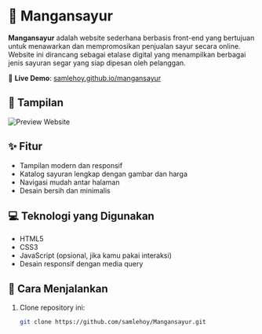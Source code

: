 # 🥦 Mangansayur

**Mangansayur** adalah website sederhana berbasis front-end yang bertujuan untuk menawarkan dan mempromosikan penjualan sayur secara online. Website ini dirancang sebagai etalase digital yang menampilkan berbagai jenis sayuran segar yang siap dipesan oleh pelanggan.

🔗 **Live Demo**: [samlehoy.github.io/mangansayur](https://samlehoy.github.io/mangansayur)

## 📸 Tampilan
![Preview Website](https://github.com/user-attachments/assets/92313dce-8372-4f22-bf25-b719964f9260)


## ✨ Fitur

- Tampilan modern dan responsif
- Katalog sayuran lengkap dengan gambar dan harga
- Navigasi mudah antar halaman
- Desain bersih dan minimalis

## 💻 Teknologi yang Digunakan

- HTML5
- CSS3
- JavaScript (opsional, jika kamu pakai interaksi)
- Desain responsif dengan media query

## 🚀 Cara Menjalankan

1. Clone repository ini:

   ```bash
   git clone https://github.com/samlehoy/Mangansayur.git
